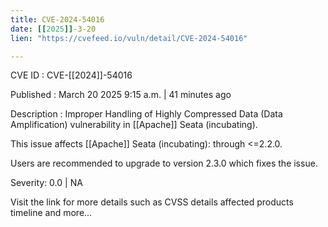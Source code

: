 ```yaml
---
title: CVE-2024-54016
date: [[2025]]-3-20
lien: "https://cvefeed.io/vuln/detail/CVE-2024-54016"

---
```


CVE ID : CVE-[[2024]]-54016

Published :  March 20
2025
9:15 a.m. | 41 minutes ago

Description : Improper Handling of Highly Compressed Data (Data Amplification) vulnerability in [[Apache]] Seata (incubating).

This issue affects [[Apache]] Seata (incubating): through <=2.2.0.

Users are recommended to upgrade to version 2.3.0
which fixes the issue.

Severity: 0.0 | NA

Visit the link for more details
such as CVSS details
affected products
timeline
and more...
